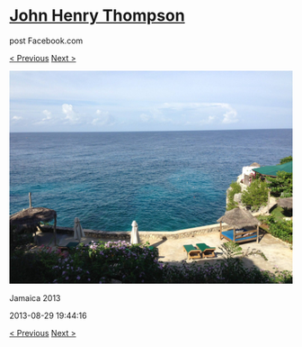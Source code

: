 # [John Henry Thompson](../README.md)
post Facebook.com

[< Previous](2013-08-29-48.md) [Next >](2013-08-29-50.md)

[![](../media/2013-08-29/Jamaica-2060.jpg)](../README.md)

Jamaica 2013

2013-08-29 19:44:16

[< Previous](2013-08-29-48.md) [Next >](2013-08-29-50.md)